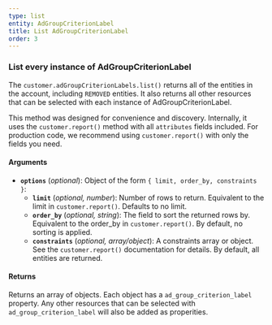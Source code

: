 ```yaml
---
type: list
entity: AdGroupCriterionLabel
title: List AdGroupCriterionLabel
order: 3
---
```


### List every instance of AdGroupCriterionLabel

The `customer.adGroupCriterionLabels.list()` returns all of the entities in the account, including `REMOVED` entities. It also returns all other resources that can be selected with each instance of AdGroupCriterionLabel.

This method was designed for convenience and discovery. Internally, it uses the `customer.report()` method with all `attributes` fields included. For production code, we recommend using `customer.report()` with only the fields you need.

#### Arguments

- **`options`** (_optional_): Object of the form `{ limit, order_by, constraints }`:
  - **`limit`** (_optional, number_): Number of rows to return. Equivalent to the limit in `customer.report()`. Defaults to no limit.
  - **`order_by`** (_optional, string_): The field to sort the returned rows by. Equivalent to the order_by in `customer.report()`. By default, no sorting is applied.
  - **`constraints`** (_optional, array/object_): A constraints array or object. See the `customer.report()` documentation for details. By default, all entities are returned.

#### Returns

Returns an array of objects.
Each object has a `ad_group_criterion_label` property. Any other resources that can be selected with `ad_group_criterion_label` will also be added as properities.
